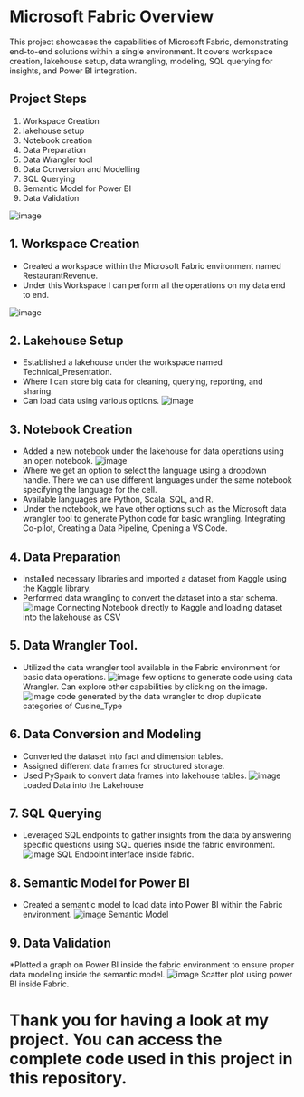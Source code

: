 # Microsoft Fabric Overview
This project showcases the capabilities of Microsoft Fabric, demonstrating end-to-end solutions within a single environment. It covers workspace creation, lakehouse setup, data wrangling, modeling, SQL querying for insights, and Power BI integration.

## Project Steps
1. Workspace Creation
2. lakehouse setup
3. Notebook creation
4. Data Preparation
5. Data Wrangler tool
6. Data Conversion and Modelling
7. SQL Querying
8. Semantic Model for Power BI
9. Data Validation

![image](https://github.com/PrasadDhanve/Microsoft-Fabric-Interface-and-Capabilities/assets/148265382/d32fc4d2-e288-4c48-b010-c9b339467921)

## 1. Workspace Creation
* Created a workspace within the Microsoft Fabric environment named RestaurantRevenue.
* Under this Workspace I can perform all the operations on my data end to end.

![image](https://github.com/PrasadDhanve/Microsoft-Fabric-Interface-and-Capabilities/assets/148265382/187da4fe-0624-4828-afaf-842dbafa2237)

## 2. Lakehouse Setup
* Established a lakehouse under the workspace named Technical_Presentation.
* Where I can store big data for cleaning, querying, reporting, and sharing.
* Can load data using various options.
![image](https://github.com/PrasadDhanve/Microsoft-Fabric-Interface-and-Capabilities/assets/148265382/90aac016-2a1b-4093-8b03-59d9d87e869e)

## 3. Notebook Creation
* Added a new notebook under the lakehouse for data operations using an open notebook.
![image](https://github.com/PrasadDhanve/Microsoft-Fabric-Interface-and-Capabilities/assets/148265382/1e17baca-4cf6-4a47-864d-b2326d5f16fa)
* Where we get an option to select the language using a dropdown handle. There we can use different languages under the same notebook specifying the language for the cell.
* Available languages are Python, Scala, SQL, and R.
* Under the notebook, we have other options such as the Microsoft data wrangler tool to generate Python code for basic wrangling. Integrating Co-pilot, Creating a Data Pipeline, Opening a VS Code.

## 4. Data Preparation
* Installed necessary libraries and imported a dataset from Kaggle using the Kaggle library.
* Performed data wrangling to convert the dataset into a star schema.
![image](https://github.com/PrasadDhanve/Microsoft-Fabric-Interface-and-Capabilities/assets/148265382/5a6d4ba2-0c1c-42ca-9c82-84afe21ac264)
Connecting Notebook directly to Kaggle and loading dataset into the lakehouse as CSV 

## 5. Data Wrangler Tool.
* Utilized the data wrangler tool available in the Fabric environment for basic data operations.
![image](https://github.com/PrasadDhanve/Microsoft-Fabric-Interface-and-Capabilities/assets/148265382/67c25b91-4522-4773-be33-ef0b9bf3eae5)
few options to generate code using data Wrangler. Can explore other capabilities by clicking on the image.
![image](https://github.com/PrasadDhanve/Microsoft-Fabric-Interface-and-Capabilities/assets/148265382/1195bf90-7ea4-4c07-84bd-37a28eff0b8d)
code generated by the data wrangler to drop duplicate categories of Cusine_Type

## 6. Data Conversion and Modeling
* Converted the dataset into fact and dimension tables.
* Assigned different data frames for structured storage.
* Used PySpark to convert data frames into lakehouse tables.
![image](https://github.com/PrasadDhanve/Microsoft-Fabric-Interface-and-Capabilities/assets/148265382/443de813-d6e1-4929-bf9b-5b91df2156fd)
Loaded Data into the Lakehouse

## 7. SQL Querying
* Leveraged SQL endpoints to gather insights from the data by answering specific questions using SQL queries inside the fabric environment. 
![image](https://github.com/PrasadDhanve/Microsoft-Fabric-Interface-and-Capabilities/assets/148265382/ca73fae3-cd7d-4d6e-8400-bf7c5dd5d81f)
SQL Endpoint interface inside fabric.

## 8. Semantic Model for Power BI
* Created a semantic model to load data into Power BI within the Fabric environment.
![image](https://github.com/PrasadDhanve/Microsoft-Fabric-Interface-and-Capabilities/assets/148265382/c7ae378b-b594-47b9-bce4-77aac225d568)
Semantic Model 

## 9. Data Validation
*Plotted a graph on Power BI inside the fabric environment to ensure proper data modeling inside the semantic model.
![image](https://github.com/PrasadDhanve/Microsoft-Fabric-Interface-and-Capabilities/assets/148265382/1ab00af8-eb26-4fb6-98dc-dcaa8a0d94aa)
Scatter plot using power BI inside Fabric.

# Thank you for having a look at my project. You can access the complete code used in this project in this repository.
